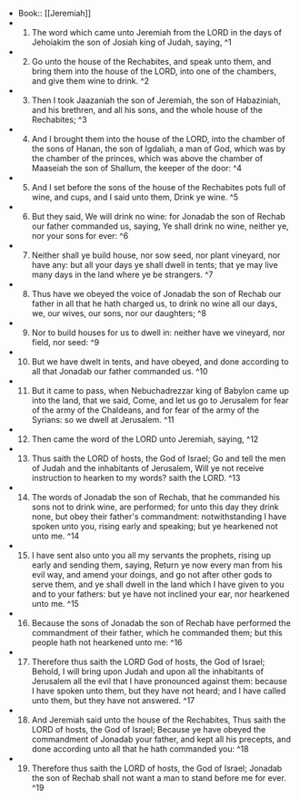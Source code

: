 - Book:: [[Jeremiah]]
- 1. The word which came unto Jeremiah from the LORD in the days of Jehoiakim the son of Josiah king of Judah, saying, ^1
- 2. Go unto the house of the Rechabites, and speak unto them, and bring them into the house of the LORD, into one of the chambers, and give them wine to drink. ^2
- 3. Then I took Jaazaniah the son of Jeremiah, the son of Habaziniah, and his brethren, and all his sons, and the whole house of the Rechabites; ^3
- 4. And I brought them into the house of the LORD, into the chamber of the sons of Hanan, the son of Igdaliah, a man of God, which was by the chamber of the princes, which was above the chamber of Maaseiah the son of Shallum, the keeper of the door: ^4
- 5. And I set before the sons of the house of the Rechabites pots full of wine, and cups, and I said unto them, Drink ye wine. ^5
- 6. But they said, We will drink no wine: for Jonadab the son of Rechab our father commanded us, saying, Ye shall drink no wine, neither ye, nor your sons for ever: ^6
- 7. Neither shall ye build house, nor sow seed, nor plant vineyard, nor have any: but all your days ye shall dwell in tents; that ye may live many days in the land where ye be strangers. ^7
- 8. Thus have we obeyed the voice of Jonadab the son of Rechab our father in all that he hath charged us, to drink no wine all our days, we, our wives, our sons, nor our daughters; ^8
- 9. Nor to build houses for us to dwell in: neither have we vineyard, nor field, nor seed: ^9
- 10. But we have dwelt in tents, and have obeyed, and done according to all that Jonadab our father commanded us. ^10
- 11. But it came to pass, when Nebuchadrezzar king of Babylon came up into the land, that we said, Come, and let us go to Jerusalem for fear of the army of the Chaldeans, and for fear of the army of the Syrians: so we dwell at Jerusalem. ^11
- 12. Then came the word of the LORD unto Jeremiah, saying, ^12
- 13. Thus saith the LORD of hosts, the God of Israel; Go and tell the men of Judah and the inhabitants of Jerusalem, Will ye not receive instruction to hearken to my words? saith the LORD. ^13
- 14. The words of Jonadab the son of Rechab, that he commanded his sons not to drink wine, are performed; for unto this day they drink none, but obey their father's commandment: notwithstanding I have spoken unto you, rising early and speaking; but ye hearkened not unto me. ^14
- 15. I have sent also unto you all my servants the prophets, rising up early and sending them, saying, Return ye now every man from his evil way, and amend your doings, and go not after other gods to serve them, and ye shall dwell in the land which I have given to you and to your fathers: but ye have not inclined your ear, nor hearkened unto me. ^15
- 16. Because the sons of Jonadab the son of Rechab have performed the commandment of their father, which he commanded them; but this people hath not hearkened unto me: ^16
- 17. Therefore thus saith the LORD God of hosts, the God of Israel; Behold, I will bring upon Judah and upon all the inhabitants of Jerusalem all the evil that I have pronounced against them: because I have spoken unto them, but they have not heard; and I have called unto them, but they have not answered. ^17
- 18. And Jeremiah said unto the house of the Rechabites, Thus saith the LORD of hosts, the God of Israel; Because ye have obeyed the commandment of Jonadab your father, and kept all his precepts, and done according unto all that he hath commanded you: ^18
- 19. Therefore thus saith the LORD of hosts, the God of Israel; Jonadab the son of Rechab shall not want a man to stand before me for ever. ^19
